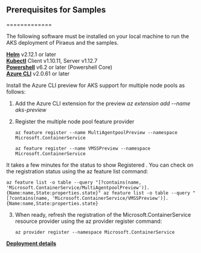 ## Prerequisites for Samples
=============  
  
The following software must be installed on your local machine to run the AKS  deployment of Piraeus and the samples.
  
**[Helm](https://github.com/helm/helm)** v2.12.1 or later   
**[Kubectl](https://kubernetes.io/docs/tasks/tools/install-kubectl)** Client v1.10.11, Server v1.12.7   
**[Powershell](https://docs.microsoft.com/en-us/powershell/scripting/install/installing-powershell-core-on-windows?view=powershell-6)** v6.2 or later (Powershell Core)    
**[Azure CLI](https://docs.microsoft.com/en-us/cli/azure/install-azure-cli?view=azure-cli-latest)** v2.0.61 or later 

Install the Azure CLI preview for AKS support for multiple node pools as follows:

 1. Add the Azure CLI extension for the preview
*az extension add --name aks-preview*

 2. Register the multiple node pool feature provider
 

    ```az feature register --name MultiAgentpoolPreview --namespace Microsoft.ContainerService```
    
    ```az feature register --name VMSSPreview --namespace Microsoft.ContainerService``` 
    
  It takes a few minutes for the status to show Registered . You can check on the registration       status using the az feature list command:  

    az feature list -o table --query "[?contains(name, 'Microsoft.ContainerService/MultiAgentpoolPreview')].{Name:name,State:properties.state}" az feature list -o table --query "[?contains(name, 'Microsoft.ContainerService/VMSSPreview')].{Name:name,State:properties.state}


 3. When ready, refresh the registration of the Microsoft.ContainerService resource provider using the az provider register command:
 

    ```az provider register --namespace Microsoft.ContainerService```

**[Deployment details](./deploydetail.md)**